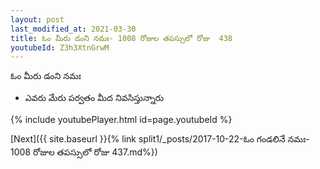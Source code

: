 ```yaml
---
layout: post
last_modified_at: 2021-03-30
title: ఓం మీరు డంని నమః- 1008 రోజుల తపస్సులో రోజు  438
youtubeId: Z3h3XtnGrwM
---
```

 
 
 ఓం మీరు డంని నమః  
 
 -  ఎవరు మేరు పర్వతం మీద నివసిస్తున్నారు 
 
  
 
  
 
 
 
 
 
 


{% include youtubePlayer.html id=page.youtubeId %}
 
[Next]({{ site.baseurl }}{% link  split1/_posts/2017-10-22-ఓం గండలినే నమః- 1008 రోజుల తపస్సులో రోజు  437.md%})
 
